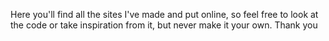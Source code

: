 Here you'll find all the sites I've made and put online, so feel free to look at the code or take inspiration from it, but never make it your own. 
Thank you 
